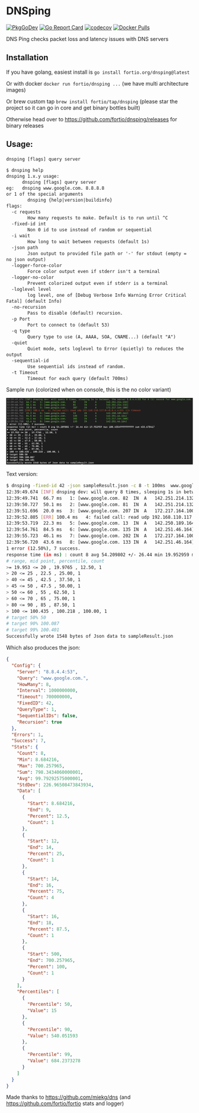 # DNSping
[![PkgGoDev](https://pkg.go.dev/badge/fortio.org/dnsping?tab=overview)](https://pkg.go.dev/fortio.org/dnsping?tab=overview)
[![Go Report Card](https://goreportcard.com/badge/fortio.org/dnsping)](https://goreportcard.com/report/fortio.org/dnsping)
[![codecov](https://codecov.io/github/fortio/dnsping/branch/main/graph/badge.svg?token=3MKLNMPDSD)](https://codecov.io/github/fortio/dnsping)
[![Docker Pulls](https://img.shields.io/docker/pulls/fortio/dnsping.svg)](https://hub.docker.com/r/fortio/dnsping)

DNS Ping checks packet loss and latency issues with DNS servers

## Installation

If you have golang, easiest install is `go install fortio.org/dnsping@latest`

Or with docker `docker run fortio/dnsping ...` (we have multi architecture images)

Or brew custom tap `brew install fortio/tap/dnsping` (please star the project so it can go in core and get binary bottles built)

Otherwise head over to https://github.com/fortio/dnsping/releases for binary releases

## Usage:
`dnsping [flags] query server`

<!-- generate using
go run . help | expand | fold -s -w 90 | sed -e "s/ $//" -e "s/</\&lt;/"
and remove the full path on the special args line
-->
```Shell
$ dnsping help
dnsping 1.x.y usage:
      dnsping [flags] query server
eg:	  dnsping www.google.com. 8.8.8.8
or 1 of the special arguments
	    dnsping {help|version|buildinfo}
flags:
  -c requests
    	How many requests to make. Default is to run until ^C
  -fixed-id int
    	Non 0 id to use instead of random or sequential
  -i wait
    	How long to wait between requests (default 1s)
  -json path
    	Json output to provided file path or '-' for stdout (empty = no json output)
  -logger-force-color
    	Force color output even if stderr isn't a terminal
  -logger-no-color
    	Prevent colorized output even if stderr is a terminal
  -loglevel level
    	log level, one of [Debug Verbose Info Warning Error Critical Fatal] (default Info)
  -no-recursion
    	Pass to disable (default) recursion.
  -p Port
    	Port to connect to (default 53)
  -q type
    	Query type to use (A, AAAA, SOA, CNAME...) (default "A")
  -quiet
    	Quiet mode, sets loglevel to Error (quietly) to reduces the output
  -sequential-id
    	Use sequential ids instead of random.
  -t Timeout
    	Timeout for each query (default 700ms)
```

Sample run (colorized when on console, this is the no color variant)

![Color Output](color.png)

Text version:
```bash
$ dnsping -fixed-id 42 -json sampleResult.json -c 8 -t 100ms  www.google.com 8.8.4.4
12:39:49.674 [INF] dnsping dev: will query 8 times, sleeping 1s in between, the server 8.8.4.4:53 for A (1) record for www.google.com.
12:39:49.741  66.7 ms   1: [www.google.com.	82	IN	A	142.251.214.132]
12:39:50.727  50.1 ms   2: [www.google.com.	81	IN	A	142.251.214.132]
12:39:51.696  20.0 ms   3: [www.google.com.	207	IN	A	172.217.164.100]
12:39:52.805 [ERR] 100.4 ms   4: failed call: read udp 192.168.110.117:0->8.8.4.4:53: i/o timeout
12:39:53.719  22.3 ms   5: [www.google.com.	13	IN	A	142.250.189.164]
12:39:54.761  84.5 ms   6: [www.google.com.	135	IN	A	142.251.46.164]
12:39:55.723  46.1 ms   7: [www.google.com.	202	IN	A	172.217.164.100]
12:39:56.720  43.6 ms   8: [www.google.com.	133	IN	A	142.251.46.164]
1 error (12.50%), 7 success.
response time (in ms) : count 8 avg 54.209802 +/- 26.44 min 19.952959 max 100.43549999999999 sum 433.678417
# range, mid point, percentile, count
>= 19.953 <= 20 , 19.9765 , 12.50, 1
> 20 <= 25 , 22.5 , 25.00, 1
> 40 <= 45 , 42.5 , 37.50, 1
> 45 <= 50 , 47.5 , 50.00, 1
> 50 <= 60 , 55 , 62.50, 1
> 60 <= 70 , 65 , 75.00, 1
> 80 <= 90 , 85 , 87.50, 1
> 100 <= 100.435 , 100.218 , 100.00, 1
# target 50% 50
# target 90% 100.087
# target 99% 100.401
Successfully wrote 1548 bytes of Json data to sampleResult.json
```

Which also produces the json:
```Json
{
  "Config": {
    "Server": "8.8.4.4:53",
    "Query": "www.google.com.",
    "HowMany": 8,
    "Interval": 1000000000,
    "Timeout": 700000000,
    "FixedID": 42,
    "QueryType": 1,
    "SequentialIDs": false,
    "Recursion": true
  },
  "Errors": 1,
  "Success": 7,
  "Stats": {
    "Count": 8,
    "Min": 8.684216,
    "Max": 700.257965,
    "Sum": 798.3434060000001,
    "Avg": 99.79292575000001,
    "StdDev": 226.96508473843934,
    "Data": [
      {
        "Start": 8.684216,
        "End": 9,
        "Percent": 12.5,
        "Count": 1
      },
      {
        "Start": 12,
        "End": 14,
        "Percent": 25,
        "Count": 1
      },
      {
        "Start": 14,
        "End": 16,
        "Percent": 75,
        "Count": 4
      },
      {
        "Start": 16,
        "End": 18,
        "Percent": 87.5,
        "Count": 1
      },
      {
        "Start": 500,
        "End": 700.257965,
        "Percent": 100,
        "Count": 1
      }
    ],
    "Percentiles": [
      {
        "Percentile": 50,
        "Value": 15
      },
      {
        "Percentile": 90,
        "Value": 540.051593
      },
      {
        "Percentile": 99,
        "Value": 684.2373278
      }
    ]
  }
}
```


Made thanks to https://github.com/miekg/dns (and https://github.com/fortio/fortio stats and logger)
